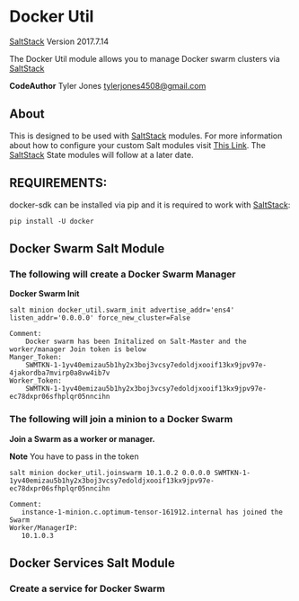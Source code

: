 # Docker Util

[SaltStack](https://github.com/saltstack/salt) Version 2017.7.14

The Docker Util module allows you to manage Docker swarm clusters via [SaltStack](https://github.com/saltstack/salt)

**CodeAuthor** Tyler Jones <tylerjones4508@gmail.com>

## About

This is designed to be used with [SaltStack](https://github.com/saltstack/salt) modules. For more information about how to configure your custom Salt modules visit [This     Link](https://docs.saltstack.com/en/latest/ref/modules/#writing-execution-modules). The [SaltStack](https://github.com/saltstack/salt) State modules will follow at a later date.

## REQUIREMENTS:


docker-sdk can be installed via pip and it is required to work with [SaltStack](https://github.com/saltstack/salt):

```
pip install -U docker
```

## Docker Swarm Salt Module

### The following will create a Docker Swarm Manager

**Docker Swarm Init**


```
salt minion docker_util.swarm_init advertise_addr='ens4' listen_addr='0.0.0.0' force_new_cluster=False
```



    Comment:
        Docker swarm has been Initalized on Salt-Master and the worker/manager Join token is below
    Manger_Token:
        SWMTKN-1-1yv40emizau5b1hy2x3boj3vcsy7edoldjxooif13kx9jpv97e-4jakordba7mvirp0a8vw4ib7v
    Worker_Token:
        SWMTKN-1-1yv40emizau5b1hy2x3boj3vcsy7edoldjxooif13kx9jpv97e-ec78dxpr06sfhplqr05nncihn




### The following will join a minion to a Docker Swarm

**Join a Swarm as a worker or manager.**

**Note** You have to pass in the token


```
salt minion docker_util.joinswarm 10.1.0.2 0.0.0.0 SWMTKN-1-1yv40emizau5b1hy2x3boj3vcsy7edoldjxooif13kx9jpv97e-ec78dxpr06sfhplqr05nncihn
```


```
Comment:
   instance-1-minion.c.optimum-tensor-161912.internal has joined the Swarm
Worker/ManagerIP:
   10.1.0.3
```

## Docker Services Salt Module

### Create a service for Docker Swarm
